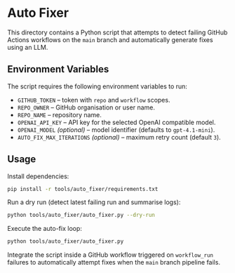 # Auto Fixer

This directory contains a Python script that attempts to detect failing GitHub Actions
workflows on the `main` branch and automatically generate fixes using an LLM.

## Environment Variables

The script requires the following environment variables to run:

- `GITHUB_TOKEN` – token with `repo` and `workflow` scopes.
- `REPO_OWNER` – GitHub organisation or user name.
- `REPO_NAME` – repository name.
- `OPENAI_API_KEY` – API key for the selected OpenAI compatible model.
- `OPENAI_MODEL` *(optional)* – model identifier (defaults to `gpt-4.1-mini`).
- `AUTO_FIX_MAX_ITERATIONS` *(optional)* – maximum retry count (default `3`).

## Usage

Install dependencies:

```bash
pip install -r tools/auto_fixer/requirements.txt
```

Run a dry run (detect latest failing run and summarise logs):

```bash
python tools/auto_fixer/auto_fixer.py --dry-run
```

Execute the auto-fix loop:

```bash
python tools/auto_fixer/auto_fixer.py
```

Integrate the script inside a GitHub workflow triggered on `workflow_run`
failures to automatically attempt fixes when the `main` branch pipeline fails.
